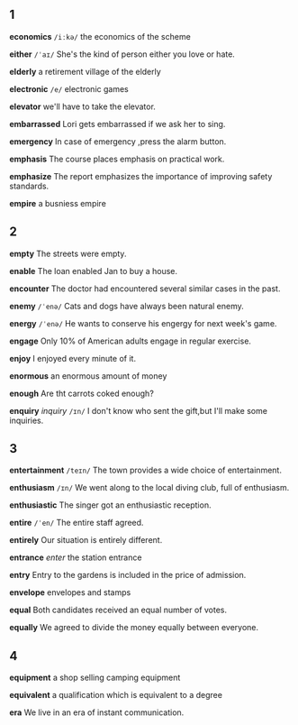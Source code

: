 ## 1
**economics** 
`/iːkə/`
the economics of the scheme

**either** 
`/ˈaɪ/`
She's the kind of person either you love or hate.

**elderly** 
a retirement  village of the elderly

**electronic** 
`/e/`
electronic games

**elevator** 
we'll have to take the elevator.

**embarrassed** 
Lori gets embarrassed if we ask her to sing.

**emergency** 
In case of emergency ,press the alarm button.

**emphasis** 
The course places emphasis on practical work.

**emphasize** 
The report emphasizes the importance of improving safety standards.

**empire** 
a busniess empire

## 2
**empty** 
The streets were empty.

**enable** 
The loan enabled Jan to buy a house.

**encounter** 
The doctor had encountered several similar cases in the past.

**enemy** 
`/ˈenə/`
Cats and dogs have always been natural enemy.

**energy**
`/ˈenə/`
He wants to conserve his engergy for next week's game.

**engage** 
Only 10% of American adults engage in regular exercise.

**enjoy** 
I enjoyed every minute of it.

**enormous** 
an enormous amount of money

**enough**
Are tht carrots coked enough?

**enquiry** 
*inquiry*
`/ɪn/`
I don't know who sent the gift,but I'll make some inquiries.

## 3
**entertainment** 
`/teɪn/`
The town provides a wide choice of entertainment.

**enthusiasm**
`/ɪn/` 
We went along to the local diving club, full of enthusiasm.

**enthusiastic** 
The singer got an enthusiastic reception.

**entire** 
`/ˈen/`
The entire staff agreed.

**entirely** 
Our situation is entirely different.

**entrance**
*enter* 
the station entrance

**entry** 
Entry to the gardens is included in the price of admission.

**envelope** 
envelopes and stamps

**equal**
Both candidates received  an equal number of votes.

**equally**
We agreed to divide the money equally between everyone.

## 4 
**equipment** 
a shop selling camping equipment

**equivalent** 
a qualification which is equivalent to a degree

**era** 
We live in an era of instant communication.